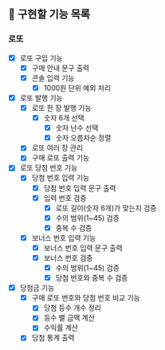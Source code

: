 ## 🧭 구현할 기능 목록

### 로또  
- [x] 로또 구입 기능  
  - [x] 구매 안내 문구 출력  
  - [x] 콘솔 입력 기능  
    - [x] 1000원 단위 예외 처리  
- [x] 로또 발행 기능  
  - [x] 로또 한 장 발행 기능  
    - [x] 숫자 6개 선택  
      - [x] 숫자 난수 선택  
      - [x] 숫자 오름차순 정렬  
  - [x] 로또 여러 장 관리  
  - [x] 구매 로또 출력 기능  
- [x] 로또 당첨 번호 기능 
  - [x] 당첨 번호 입력 기능  
    - [x] 당첨 번호 입력 문구 출력  
    - [x] 입력 번호 검증
      - [x] 로또 길이(숫자 6개)가 맞는지 검증    
      - [x] 수의 범위(1~45) 검증  
      - [x] 중복 수 검증  
  - [x] 보너스 번호 입력 기능  
    - [x] 보너스 번호 입력 문구 출력  
    - [x] 보너스 번호 검증  
      - [x] 수의 범위(1~45) 검증  
      - [x] 당첨 번호와 중복 수 검증  
- [x] 당첨금 기능  
  - [x] 구매 로또 번호와 당첨 번호 비교 기능  
    - [x] 당첨 등수 개수 정리  
    - [x] 등수 별 금액 계산  
    - [x] 수익률 계산  
  - [x] 당첨 통계 출력  